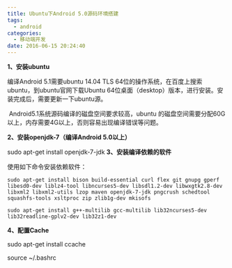 ```yaml
---
title: Ubuntu下Android 5.0源码环境搭建
tags:
  - android
categories:
  - 移动端开发
date: 2016-06-15 20:24:40
---
```


**1、安装ubuntu**

编译Android 5.1需要ubuntu 14.04 TLS 64位的操作系统，在百度上搜索ubuntu，到ubuntu官网下载Ubuntu 64位桌面（desktop）版本，进行安装。安装完成后，需要更新一下ubuntu源。

 Android5.1系统源码编译的磁盘空间要求较高，ubuntu 的磁盘空间需要分配60G以上，内存需要4G以上，否则容易出现编译错误等问题。

**2、安装openjdk-7（编译Android 5.0以上）**

sudo apt-get install openjdk-7-jdk **3、安装编译依赖的软件**

使用如下命令安装依赖软件：

`sudo apt-get install bison build-essential curl flex git gnupg gperf libesd0-dev liblz4-tool libncurses5-dev libsdl1.2-dev libwxgtk2.8-dev libxml2 libxml2-utils lzop maven openjdk-7-jdk pngcrush schedtool squashfs-tools xsltproc zip zlib1g-dev mkisofs`

    sudo apt-get install g++-multilib gcc-multilib lib32ncurses5-dev lib32readline-gplv2-dev lib32z1-dev

**4、配置Cache**

sudo apt-get install ccache

source ~/.bashrc